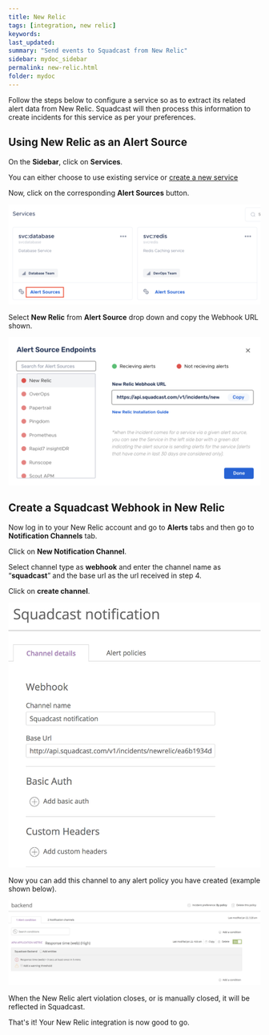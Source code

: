 ```yaml
---
title: New Relic
tags: [integration, new relic]
keywords: 
last_updated: 
summary: "Send events to Squadcast from New Relic"
sidebar: mydoc_sidebar
permalink: new-relic.html
folder: mydoc
---
```


Follow the steps below to configure a service so as to extract its related alert data from New Relic. Squadcast will then process this information to create incidents for this service as per your preferences.

## Using New Relic as an Alert Source

On the **Sidebar**, click on **Services**.

You can either choose to use existing service or [create a new service](adding-a-service.html)

Now, click on the corresponding **Alert Sources** button.

![](images/integration_1.png)

Select **New Relic** from **Alert Source** drop down and copy the Webhook URL shown.

![](images/new_relic_1.png)

## Create a Squadcast Webhook in New Relic

Now log in to your New Relic account and go to **Alerts** tabs and then go to **Notification Channels** tab.

Click on **New Notification Channel**.

Select channel type as **webhook** and enter the channel name as “**squadcast**” and the base url as the url received in step 4.

Click on **create channel**.

![](images/new_relic_2.png)

Now you can add this channel to any alert policy you have created (example shown below).

![](images/new_relic_3.png)

When the New Relic alert violation closes, or is manually closed, it will be reflected in Squadcast.

That's it! Your New Relic integration is now good to go.